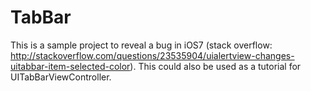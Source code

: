 TabBar
======

This is a sample project to reveal a bug in iOS7 (stack overflow: http://stackoverflow.com/questions/23535904/uialertview-changes-uitabbar-item-selected-color). This could also be used as a tutorial for UITabBarViewController.
